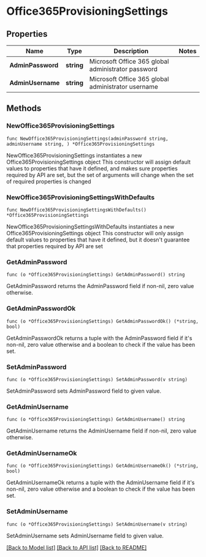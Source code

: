 # Office365ProvisioningSettings

## Properties

Name | Type | Description | Notes
------------ | ------------- | ------------- | -------------
**AdminPassword** | **string** | Microsoft Office 365 global administrator password | 
**AdminUsername** | **string** | Microsoft Office 365 global administrator username | 

## Methods

### NewOffice365ProvisioningSettings

`func NewOffice365ProvisioningSettings(adminPassword string, adminUsername string, ) *Office365ProvisioningSettings`

NewOffice365ProvisioningSettings instantiates a new Office365ProvisioningSettings object
This constructor will assign default values to properties that have it defined,
and makes sure properties required by API are set, but the set of arguments
will change when the set of required properties is changed

### NewOffice365ProvisioningSettingsWithDefaults

`func NewOffice365ProvisioningSettingsWithDefaults() *Office365ProvisioningSettings`

NewOffice365ProvisioningSettingsWithDefaults instantiates a new Office365ProvisioningSettings object
This constructor will only assign default values to properties that have it defined,
but it doesn't guarantee that properties required by API are set

### GetAdminPassword

`func (o *Office365ProvisioningSettings) GetAdminPassword() string`

GetAdminPassword returns the AdminPassword field if non-nil, zero value otherwise.

### GetAdminPasswordOk

`func (o *Office365ProvisioningSettings) GetAdminPasswordOk() (*string, bool)`

GetAdminPasswordOk returns a tuple with the AdminPassword field if it's non-nil, zero value otherwise
and a boolean to check if the value has been set.

### SetAdminPassword

`func (o *Office365ProvisioningSettings) SetAdminPassword(v string)`

SetAdminPassword sets AdminPassword field to given value.


### GetAdminUsername

`func (o *Office365ProvisioningSettings) GetAdminUsername() string`

GetAdminUsername returns the AdminUsername field if non-nil, zero value otherwise.

### GetAdminUsernameOk

`func (o *Office365ProvisioningSettings) GetAdminUsernameOk() (*string, bool)`

GetAdminUsernameOk returns a tuple with the AdminUsername field if it's non-nil, zero value otherwise
and a boolean to check if the value has been set.

### SetAdminUsername

`func (o *Office365ProvisioningSettings) SetAdminUsername(v string)`

SetAdminUsername sets AdminUsername field to given value.



[[Back to Model list]](../README.md#documentation-for-models) [[Back to API list]](../README.md#documentation-for-api-endpoints) [[Back to README]](../README.md)


